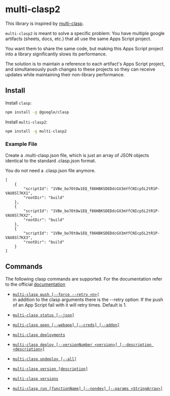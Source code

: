 multi-clasp2
===========

This library is inspired by [multi-clasp](https://github.com/steplica/multi-clasp).

`multi-clasp2` is meant to solve a specific problem:
You have multiple google artifacts (sheets, docs, etc.) that all use the same Apps Script project.

You want them to share the same code, but making this Apps Script project into a library significantly slows its performance.

The solution is to maintain a reference to each artifact's Apps Script project, and simultaneously push changes to these projects so they can receive updates while maintaining their non-library performance.

## Install

Install `clasp`:

```sh
npm install -g @google/clasp
```

Install `multi-clasp2`:

```sh
npm install -g multi-clasp2
```

### Example File

Create a .multi-clasp.json file, which is just an array of JSON objects identical to the standard .clasp.json format.

You do not need a .clasp.json file anymore.

```
[
	{
		"scriptId": "1VBe_bo7OtOw1EQ_f86HBKSDEDdcGX3mYfCNIcp5L2tR1P-VAU8Sl7KX1",
		"rootDir": "build"
	},
	{
		"scriptId": "1VBe_bo7OtOw1EQ_f86HBKSDEDdcGX3mYfCNIcp5L2tR1P-VAU8Sl7KX2",
		"rootDir": "build"
	},
	{
		"scriptId": "1VBe_bo7OtOw1EQ_f86HBKSDEDdcGX3mYfCNIcp5L2tR1P-VAU8Sl7KX3",
		"rootDir": "build"
	}
]
```

## Commands

The following clasp commands are supported. For the documentation refer to the official [documentation](https://github.com/google/clasp)

- [`multi-clasp push [--force --retry <n>]`](https://github.com/google/clasp#push) <br>
    in addition to the clasp arguments there is the --retry option: If the push of an App Script fail with it will retry times. Default is 1.

- [`multi-clasp status [--json]`](https://github.com/google/clasp#status)
- [`multi-clasp open [--webapp] [--creds] [--addon]`](https://github.com/google/clasp#open)
- [`multi-clasp deployments`](https://github.com/google/clasp#deployments)
- [`multi-clasp deploy [--versionNumber <version>] [--description <description>]`](https://github.com/google/clasp#deploy)
- [`multi-clasp undeploy [--all]`](https://github.com/google/clasp#undeploy)
- [`multi-clasp version [description]`](https://github.com/google/clasp#version)
- [`multi-clasp versions`](https://github.com/google/clasp#versions)
- [`multi-clasp run [functionName] [--nondev] [--params <StringArray>]`](https://github.com/google/clasp#run)

